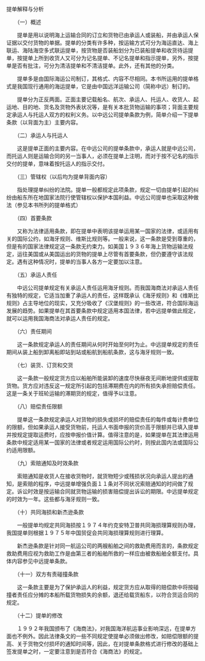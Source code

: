 



提单解释与分析



 

　　（一）概述

　　提单是用以说明海上运输合同的订立和货物已由承运人或装船，并由承运人保证据以交付货物的单据。提单的分类有许多种，按运输方式可分为海运直达、海上联运、海陆海空多式联运提单，按货物是否装船划分为已装船提单和收货待运提单，按提单上所到收货人又可分为记名提单、不记名提单和指示提单，另外，按提单是否有批注，可分为清洁提单和不清洁提单。此外，还有其他的分类。

　　提单多是由国际海运公司制订，其格式、内容不尽相同。本书所运用的提单格式是我国现行通用的海运提单，它是由中国远洋运输公司（简称中远）制订的。

　　提单分为正反两面。正面主要记载船名、航次、承运人、托运人、收货人、起运地、目的地、货名及货物外表状况等，是有关本批货物运输的事项；背面主要规定承运人与托运人双方的权利义务。以中远公司提单条款为例，简单介绍一下提单条款（以背面为主）主要内容。

　　（二）承运人与托运人

　　这是提单正面的主要内容。在中远公司的提单条款中，承运人就是中远公司，而托运人则是运输合同的另一当事人，必须在提单上注明，而对于按不记名的指示交付的提单，意味着按托运人的指示交付。

　　（三）管辖权（以后均为提单背面内容）

　　指处理提单纠纷的法院。提单一般都规定此项条款，规定一切由提单引起的纠纷由船东所在地国家法院行使管辖权以保护本国利益。中远公司提单也采取这种做法（参见本书所列的提单格式）

　　（四）首要条款

　　又称为法律适用条款，即在提单中表明该提单运用某一国家的法律，或适用有关的国际公约，如海牙规则、维斯比规则等。一般来说，这一条款是受到尊重的，但是有的国家法律规定这一条款无约束力。如美国１９３６年海上货物运输法规定，运往美国或从美国运出的货物的提单上尽管有首要条款，但仍要遵守该法规定。遇有这种情况时，提单的当事人各方一定要加以注意。

　　（五）承运人责任

　　中远公司提单规定有关承运人责任运用海牙规则。而我国海商法对承运人责任有独特的规定，它适当加重了承运人的责任，这样既承认《海牙规则》和《维斯比规则》占主导地位的现实，又充分吸收了《汉堡规则》的一些改进，符合国际海运发展的趋势。如果提单在其首要条款中规定适用本国法律，若中远提单做此规定，就可以运用我国海商法对承运人责任的规定。

　　（六）责任期间

　　这一条款规定承运人的责任期间从何时开始至何时为止。中远提单规定的责任期间从装上船到卸离船即站到站或船航到船航条款，这与海牙规则一致。

　　（七）装货、订货和交货

　　这一条款一般规定货方应以船舶所能装卸的速度尽快昼夜无间断地提供或提取货物。货方应对违反这一规定所引起的包括滞期费在内的所有损失承担赔偿责任。这是一条关于班轮运输的滞期货的规定，值得予以注意。

　　（八）赔偿责任限额

　　提单这一条款规定承运人对货物的损失或损坏的赔偿责任的每件或每计费单位的限额，但如果承运人接受货物前，托运人书面申报的货价高于限额并已填入提单并按规定提取运费时，应按申报价值计算。值得注意的是，如果提单在其法律运用条款中规定适用某一国家的法律或者规定运用国际公约时，则按此国内法或国际公约适用限额。

　　（九）索赔通知及时效条款

　　索赔通知是收货人在接收货物时，就货物短少或残损状况向承运人提出的通知，是索赔的程序，中远提单增强负面１１条对不同状况索赔通知的时间做了规定。诉讼时效是按运输合同就货物运输的损害赔偿提出诉讼的期限。中远提单规定的时效为一年。这些都与海牙规则一致。

　　（十）共同海损和新杰逊条款

　　一般提单均规定共同海损按１９７４年约克安特卫普共同海损理算规则办理，我国提单则根据１９７５年中国贸促会共同海损理算规则进行理算。

　　新杰逊条款是针对同一航运公司的两艘船舶之间的救助费用而言的，条款规定救助费用应视为救助工作是由第三者的船舶所救的一样应由被救船舶全额支付。具体内容参见中远提单条款。

　　（十一）双方有责碰撞条款

　　这一条款主要是为了保护承运人的利益，规定货方应从取得的赔偿款中将按碰撞者责任应分摊的本船所载货物损失的余额，退还给载货船东，以符合货运合同的规定。

　　（十二）提单的修改

　　１９９２年我国颁布了《海商法》，对我国海洋航运事业影响深远，在提单方面也不例外。因此法律条文的一些不同规定使提单必须做出修改，如赔偿限额的提高、关于货物交付损坏的通知时间等，因此，在对提单条款格式进行修改的基础上签发提单之时，一定要注意到是否符合《海商法》的规定。